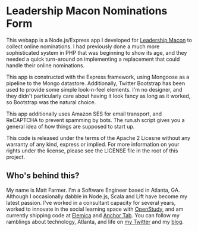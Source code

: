 # Leadership Macon Nominations Form

This webapp is a Node.js/Express app I developed for [Leadership Macon](http://leadershipmacon.org) to
collect online nominations. I had previously done a much more sophisticated system in PHP that was
beginning to show its age, and they needed a quick turn-around on implementing a replacement that could
handle their online nominations.

This app is constructed with the Express framework, using Mongoose as a pipeline to the Mongo datastore.
Additionally, Twitter Bootstrap has been used to provide some simple look-n-feel elements. I'm no
designer, and they didn't particularly care about having it look fancy as long as it worked, so Bootstrap
was the natural choice.

This app additionally uses Amazon SES for email transport, and ReCAPTCHA to prevent spamming by bots. The
run.sh script gives you a general idea of how things are supposed to start up.

This code is released under the terms of the Apache 2 Licesne without any warranty of any kind, express or
implied. For more information on your rights under the license, please see the LICENSE file in the root of
this project.

## Who's behind this?

My name is Matt Farmer. I'm a Software Engineer based in Atlanta, GA. Although I occasionally dabble in
Node.js, Scala and Lift have become my latest passion. I've worked in a consultant capacity for several
years, worked to innovate in the social learning space with [OpenStudy](http://openstudy.com), and am
currently shipping code at [Elemica](http://elemica.com) and [Anchor Tab](http://anchortab.com).
You can follow my ramblings about technology, Atlanta, and life on [my Twitter](http://twitter.com/farmdawgnation)
and my [blog](http://farmdawgnation.com).
